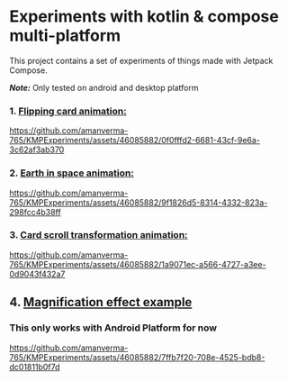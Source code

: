 # Experiments with kotlin & compose multi-platform
This project contains a set of experiments of things made with Jetpack Compose.

***Note:***  Only tested on android and desktop platform


### 1. [Flipping card animation:](https://github.com/amanverma-765/KMPExperiments/tree/main/shared/src/commonMain/kotlin/ui/screens/cardflipanimation)
https://github.com/amanverma-765/KMPExperiments/assets/46085882/0f0fffd2-6681-43cf-9e6a-3c62af3ab370

### 2. [Earth in space animation:](https://github.com/amanverma-765/KMPExperiments/tree/main/shared/src/commonMain/kotlin/ui/screens/earthinspace)
https://github.com/amanverma-765/KMPExperiments/assets/46085882/9f1826d5-8314-4332-823a-298fcc4b38ff

### 3. [Card scroll transformation animation:](https://github.com/amanverma-765/KMPExperiments/tree/main/shared/src/commonMain/kotlin/ui/screens/scrolltransformation)
https://github.com/amanverma-765/KMPExperiments/assets/46085882/1a9071ec-a566-4727-a3ee-0d9043f432a7

## 4. [Magnification effect example](https://github.com/amanverma-765/KMPExperiments/tree/main/shared/src/commonMain/kotlin/ui/screens/magnifiereffect)
### This only works with Android Platform for now
https://github.com/amanverma-765/KMPExperiments/assets/46085882/7ffb7f20-708e-4525-bdb8-dc01811b0f7d

